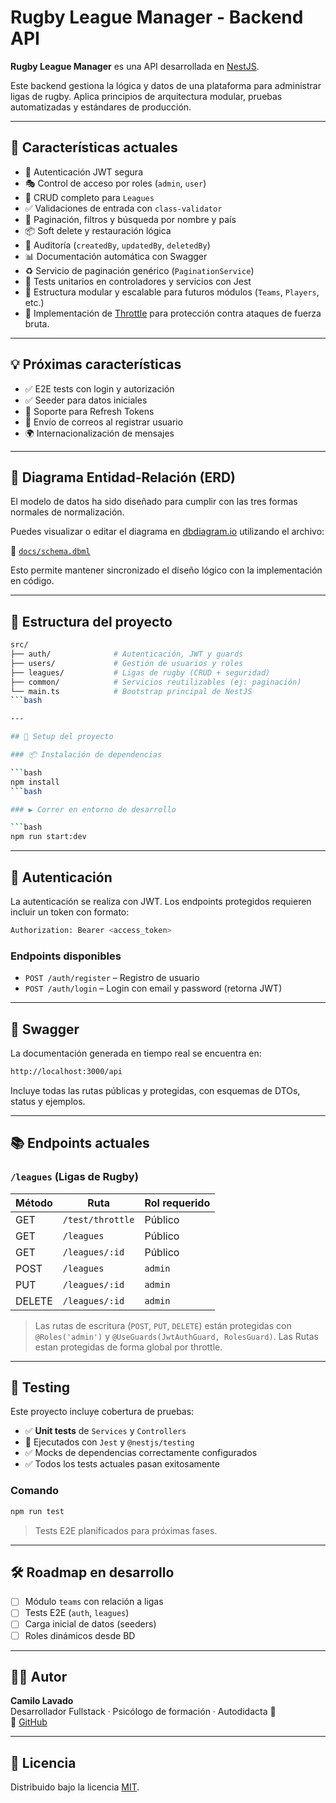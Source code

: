 # Rugby League Manager - Backend API

**Rugby League Manager** es una API desarrollada en [NestJS](https://nestjs.com).

Este backend gestiona la lógica y datos de una plataforma para administrar ligas de rugby. Aplica principios de arquitectura modular, pruebas automatizadas y estándares de producción.

---

## 🧱 Características actuales

- 🔐 Autenticación JWT segura
- 🎭 Control de acceso por roles (`admin`, `user`)
- 📄 CRUD completo para `Leagues`
- ✅ Validaciones de entrada con `class-validator`
- 🧠 Paginación, filtros y búsqueda por nombre y país
- 📦 Soft delete y restauración lógica
- 👤 Auditoría (`createdBy`, `updatedBy`, `deletedBy`)
- 📊 Documentación automática con Swagger
- ♻️ Servicio de paginación genérico (`PaginationService`)
- 🧪 Tests unitarios en controladores y servicios con Jest
- 🧱 Estructura modular y escalable para futuros módulos (`Teams`, `Players`, etc.)
- 🧱 Implementación de [Throttle](https://docs.nestjs.com/security/rate-limiting) para protección contra ataques de fuerza bruta.

---

## 💡 Próximas características

- ✅ E2E tests con login y autorización
- ✅ Seeder para datos iniciales
- 🔄 Soporte para Refresh Tokens
- 📧 Envío de correos al registrar usuario
- 🌍 Internacionalización de mensajes

---

## 🧩 Diagrama Entidad-Relación (ERD)

El modelo de datos ha sido diseñado para cumplir con las tres formas normales de normalización.

Puedes visualizar o editar el diagrama en [dbdiagram.io](https://dbdiagram.io) utilizando el archivo:

📄 [`docs/schema.dbml`](./docs/database/schema.dbml)

Esto permite mantener sincronizado el diseño lógico con la implementación en código.

---

## 📁 Estructura del proyecto

```bash
src/
├── auth/              # Autenticación, JWT y guards
├── users/             # Gestión de usuarios y roles
├── leagues/           # Ligas de rugby (CRUD + seguridad)
├── common/            # Servicios reutilizables (ej: paginación)
└── main.ts            # Bootstrap principal de NestJS
```bash

---

## 🚀 Setup del proyecto

### 📦 Instalación de dependencias

```bash
npm install
```bash

### ▶️ Correr en entorno de desarrollo

```bash
npm run start:dev
```

---

## 🔐 Autenticación

La autenticación se realiza con JWT. Los endpoints protegidos requieren incluir un token con formato:

```bash
Authorization: Bearer <access_token>
```

### Endpoints disponibles

- `POST /auth/register` – Registro de usuario
- `POST /auth/login` – Login con email y password (retorna JWT)

---

## 📘 Swagger

La documentación generada en tiempo real se encuentra en:

```bash
http://localhost:3000/api
```

Incluye todas las rutas públicas y protegidas, con esquemas de DTOs, status y ejemplos.

---

## 📚 Endpoints actuales

### `/leagues` (Ligas de Rugby)

| Método | Ruta                 | Rol requerido |
|--------|----------------------|---------------|
| GET    | `/test/throttle`     | Público       |
| GET    | `/leagues`           | Público       |
| GET    | `/leagues/:id`       | Público       |
| POST   | `/leagues`           | `admin`       |
| PUT    | `/leagues/:id`       | `admin`       |
| DELETE | `/leagues/:id`       | `admin`       |

> Las rutas de escritura (`POST`, `PUT`, `DELETE`) están protegidas con `@Roles('admin')` y `@UseGuards(JwtAuthGuard, RolesGuard)`.
> Las Rutas estan protegidas de forma global por throttle.

---

## 🧪 Testing

Este proyecto incluye cobertura de pruebas:

- ✅ **Unit tests** de `Services` y `Controllers`
- 🧪 Ejecutados con `Jest` y `@nestjs/testing`
- ✅ Mocks de dependencias correctamente configurados
- ✅ Todos los tests actuales pasan exitosamente

### Comando

```bash
npm run test
```

> Tests E2E planificados para próximas fases.

---

## 🛠️ Roadmap en desarrollo

- [ ] Módulo `teams` con relación a ligas
- [ ] Tests E2E (`auth`, `leagues`)
- [ ] Carga inicial de datos (seeders)
- [ ] Roles dinámicos desde BD

---

## 👨‍💻 Autor

**Camilo Lavado**  
Desarrollador Fullstack · Psicólogo de formación · Autodidacta 🧩  
🔗 [GitHub](https://github.com/camilo-lavado)

---

## 📄 Licencia

Distribuido bajo la licencia [MIT](LICENSE).
